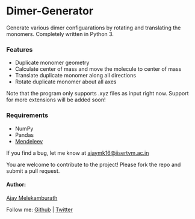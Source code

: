 # Dimer-Generator

Generate various dimer configuarations by rotating and translating the monomers. Completely written in Python 3.

### Features
- Duplicate monomer geometry
- Calculate center of mass and move the molecule to center of mass
- Translate duplicate monomer along all directions
- Rotate duplicate monomer about all axes

Note that the program only supports .xyz files as input right now. Support for more extensions will be added soon!

### Requirements
- NumPy
- Pandas
- [Mendeleev](https://pypi.org/project/mendeleev/)

If you find a bug, let me know at ajaymk16@iisertvm.ac.in

You are welcome to contribute to the project! Please fork the repo and submit a pull request.

#### Author:
[Ajay Melekamburath](https://ajay-mk/github.io)

Follow me: 
[Github](https://github.com/ajay-mk) | [Twitter](https://twitter.com/ajay-mk)

